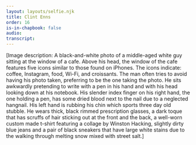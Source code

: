 ```yaml
---
layout: layouts/selfie.njk
title: Clint Enns
order: 16
is-in-chapbook: false
audio:
transcript:
---
```


[Image description: A black-and-white photo of a middle-aged white guy sitting at the window of a cafe. Above his head, the window of the cafe features five icons similar to those found on iPhones. The icons indicate: coffee, Instagram, food, Wi-Fi, and croissants. The man often tries to avoid having his photo taken, preferring to be the one taking the photo. He sits awkwardly pretending to write with a pen in his hand and with his head looking down at his notebook. His slender index finger on his right hand, the one holding a pen, has some dried blood next to the nail due to a neglected hangnail. His left hand is rubbing his chin which sports three day old stubble. He wears thick, black rimmed prescription glasses, a dark toque that has scruffs of hair sticking out at the front and the back, a well-worn custom made t-shirt featuring a collage by Winston Hacking, slightly dirty blue jeans and a pair of black sneakers that have large white stains due to the walking through melting snow mixed with street salt.]
